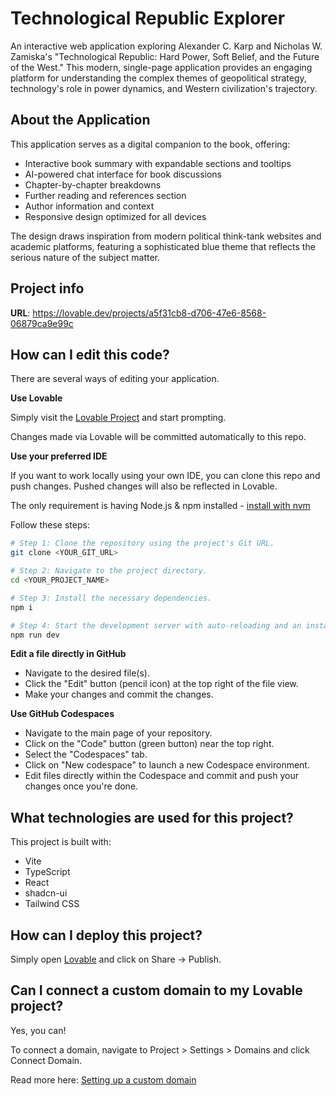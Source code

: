 # Technological Republic Explorer

An interactive web application exploring Alexander C. Karp and Nicholas W. Zamiska's "Technological Republic: Hard Power, Soft Belief, and the Future of the West." This modern, single-page application provides an engaging platform for understanding the complex themes of geopolitical strategy, technology's role in power dynamics, and Western civilization's trajectory.

## About the Application

This application serves as a digital companion to the book, offering:

- Interactive book summary with expandable sections and tooltips
- AI-powered chat interface for book discussions
- Chapter-by-chapter breakdowns
- Further reading and references section
- Author information and context
- Responsive design optimized for all devices

The design draws inspiration from modern political think-tank websites and academic platforms, featuring a sophisticated blue theme that reflects the serious nature of the subject matter.

## Project info

**URL**: https://lovable.dev/projects/a5f31cb8-d706-47e6-8568-06879ca9e99c

## How can I edit this code?

There are several ways of editing your application.

**Use Lovable**

Simply visit the [Lovable Project](https://lovable.dev/projects/a5f31cb8-d706-47e6-8568-06879ca9e99c) and start prompting.

Changes made via Lovable will be committed automatically to this repo.

**Use your preferred IDE**

If you want to work locally using your own IDE, you can clone this repo and push changes. Pushed changes will also be reflected in Lovable.

The only requirement is having Node.js & npm installed - [install with nvm](https://github.com/nvm-sh/nvm#installing-and-updating)

Follow these steps:

```sh
# Step 1: Clone the repository using the project's Git URL.
git clone <YOUR_GIT_URL>

# Step 2: Navigate to the project directory.
cd <YOUR_PROJECT_NAME>

# Step 3: Install the necessary dependencies.
npm i

# Step 4: Start the development server with auto-reloading and an instant preview.
npm run dev
```

**Edit a file directly in GitHub**

- Navigate to the desired file(s).
- Click the "Edit" button (pencil icon) at the top right of the file view.
- Make your changes and commit the changes.

**Use GitHub Codespaces**

- Navigate to the main page of your repository.
- Click on the "Code" button (green button) near the top right.
- Select the "Codespaces" tab.
- Click on "New codespace" to launch a new Codespace environment.
- Edit files directly within the Codespace and commit and push your changes once you're done.

## What technologies are used for this project?

This project is built with:

- Vite
- TypeScript
- React
- shadcn-ui
- Tailwind CSS

## How can I deploy this project?

Simply open [Lovable](https://lovable.dev/projects/a5f31cb8-d706-47e6-8568-06879ca9e99c) and click on Share -> Publish.

## Can I connect a custom domain to my Lovable project?

Yes, you can!

To connect a domain, navigate to Project > Settings > Domains and click Connect Domain.

Read more here: [Setting up a custom domain](https://docs.lovable.dev/tips-tricks/custom-domain#step-by-step-guide)
